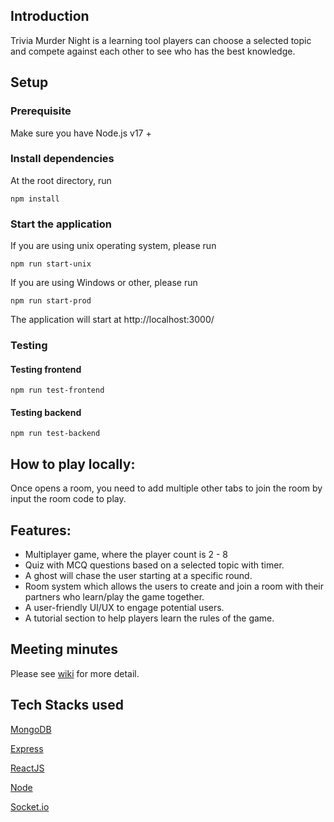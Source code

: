 ## Introduction

Trivia Murder Night is a learning tool players can choose a selected topic and compete against each other to see who has the best knowledge. 

## Setup

### Prerequisite

Make sure you have Node.js v17 +

### Install dependencies

At the root directory, run

``npm install``

### Start the application

If you are using unix operating system, please run 

`` npm run start-unix ``

If you are using Windows or other, please run  

```` npm run start-prod ````

The application will start at http://localhost:3000/


### Testing

#### Testing frontend

`` npm run test-frontend ``

#### Testing backend

`` npm run test-backend ``


## How to play locally:

Once opens a room, you need to add multiple other tabs to join the room by input the room code to play. 

## Features:

- Multiplayer game, where the player count is 2 - 8
- Quiz with MCQ questions based on a selected topic with timer. 
- A ghost will chase the user starting at a specific round. 
- Room system which allows the users to create and join a room with their partners who learn/play the game together. 
- A user-friendly UI/UX to engage potential users.
- A tutorial section to help players learn the rules of the game.

## Meeting minutes

Please see [wiki](https://github.com/UOA-CS732-SE750-Students-2022/project-group-dandelion-ducks/wiki) for more detail.

## Tech Stacks used

[MongoDB](https://www.mongodb.com/)

[Express](https://expressjs.com/)

[ReactJS](https://reactjs.org/)

[Node](https://nodejs.org/en/)

[Socket.io](https://socket.io/)

